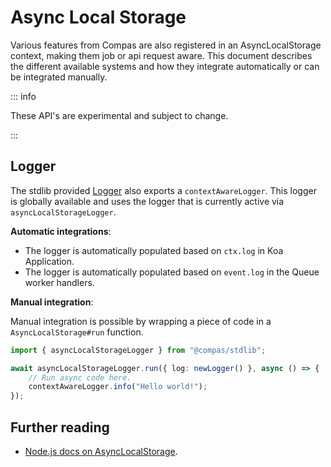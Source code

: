 # Async Local Storage

Various features from Compas are also registered in an AsyncLocalStorage context, making
them job or api request aware. This document describes the different available systems and
how they integrate automatically or can be integrated manually.

::: info

These API's are experimental and subject to change.

:::

## Logger

The stdlib provided [Logger](/features/logger-and-events.html) also exports a
`contextAwareLogger`. This logger is globally available and uses the logger that is
currently active via `asyncLocalStorageLogger`.

**Automatic integrations**:

- The logger is automatically populated based on `ctx.log` in Koa Application.
- The logger is automatically populated based on `event.log` in the Queue worker handlers.

**Manual integration**:

Manual integration is possible by wrapping a piece of code in a `AsyncLocalStorage#run`
function.

```ts
import { asyncLocalStorageLogger } from "@compas/stdlib";

await asyncLocalStorageLogger.run({ log: newLogger() }, async () => {
	// Run async code here.
	contextAwareLogger.info("Hello world!");
});
```

## Further reading

- [Node.js docs on AsyncLocalStorage](https://nodejs.org/api/async_context.html#class-asynclocalstorage).
